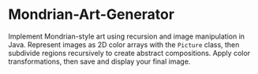 # Mondrian-Art-Generator
 Implement Mondrian-style art using recursion and image manipulation in Java. Represent images as 2D color arrays with the `Picture` class, then subdivide regions recursively to create abstract compositions. Apply color transformations, then save and display your final image.
